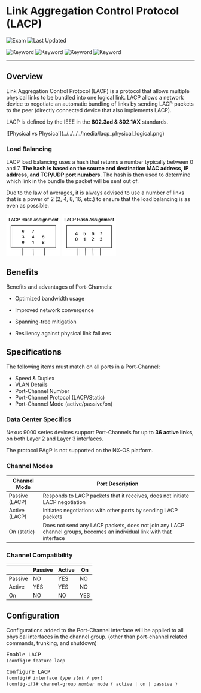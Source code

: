 # Link Aggregation Control Protocol (LACP)

![Exam](https://img.shields.io/badge/DCCOR-8A2BE2)
![Last Updated](https://img.shields.io/badge/Last%20Updated-2023--12--22-blue)

![Keyword](https://img.shields.io/badge/LACP-darkgreen)
![Keyword](https://img.shields.io/badge/Link%20Aggregation%20Control%20Protocol-darkgreen)
![Keyword](https://img.shields.io/badge/Port%20Channel-darkgreen)
![Keyword](https://img.shields.io/badge/EtherChannel-darkgreen)

<hr>

## Overview

Link Aggregation Control Protocol (LACP) is a protocol that allows multiple physical links to be bundled into one logical link. LACP allows a network device to negotiate an automatic bundling of links by sending LACP packets to the peer (directly connected device that also implements LACP).

LACP is defined by the IEEE in the **802.3ad & 802.1AX** standards.

<main>
![Physical vs Physical](../../../../media/lacp_physical_logical.png)
</main>

### Load Balancing

LACP load balancing uses a hash that returns a number typically between 0 and 7. **The hash is based on the source and destination MAC address, IP address, and TCP/UDP port numbers**. The hash is then used to determine which link in the bundle the packet will be sent out of.

Due to the law of averages, it is always advised to use a number of links that is a power of 2 (2, 4, 8, 16, etc.) to ensure that the load balancing is as even as possible.

![LACP Hash Assignment](../../../../media/lacp_hash_assignment_1.png)
![LACP Hash Assignment 2](../../../../media/lacp_hash_assignment_2.png)

## Benefits

Benefits and advantages of Port-Channels:

- Optimized bandwidth usage

- Improved network convergence

- Spanning-tree mitigation

- Resiliency against physical link failures

## Specifications

The following items must match on all ports in a Port-Channel:
- Speed & Duplex
- VLAN Details
- Port-Channel Number
- Port-Channel Protocol (LACP/Static)
- Port-Channel Mode (active/passive/on)

### Data Center Specifics

Nexus 9000 series devices support Port-Channels for up to **36 active links**, on both Layer 2 and Layer 3 interfaces.

The protocol PAgP is not supported on the NX-OS platform.

### Channel Modes

<table>
  <thead>
    <tr>
      <th>Channel Mode</th>
      <th>Port Description</th>
    </tr>
  </thead>
  <tbody>
    <tr>
      <td>Passive (LACP)</td>
      <td>Responds to LACP packets that it receives, does not initiate LACP negotiation</td>
    </tr>
    <tr>
      <td>Active (LACP)</td>
      <td>Initiates negotiations with other ports by sending LACP packets</td>
    </tr>
    <tr>
      <td>On (static)</td>
      <td>Does not send any LACP packets, does not join any LACP channel groups, becomes an individual link with that interface</td>
    </tr>
  </tbody>
</table>

### Channel Compatibility

<table>
  <thead>
    <tr>
      <th></th>
      <th>Passive</th>
      <th>Active</th>
      <th>On</th>
    </tr>
  </thead>
  <tbody>
    <tr>
      <td>Passive</td>
      <td>NO</td>
      <td>YES</td>
      <td>NO</td>
    </tr>
    <tr>
      <td>Active</td>
      <td>YES</td>
      <td>YES</td>
      <td>NO</td>
    </tr>
    <tr>
      <td>On</td>
      <td>NO</td>
      <td>NO</td>
      <td>YES</td>
    </tr>
  </tbody>
</table>

## Configuration

Configurations added to the Port-Channel interface will be applied to all physical interfaces in the channel group. (other than port-channel related commands, trunking, and shutdown)

<pre>
<span>Enable LACP</span>
<code><span>(config)#</span> feature lacp</code>
</pre>

<pre>
<span>Configure LACP</span>
<code><span>(config)#</span> interface <i>type slot / port</i></code>
<code><span>(config-if)#</span> channel-group <i>number</i> mode { active | on | passive }</code>
</pre>
